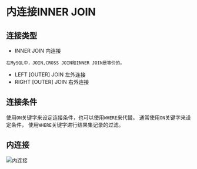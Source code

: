 # 内连接INNER JOIN

## 连接类型

- INNER JOIN 内连接

```
在MySQL中，JOIN,CROSS JOIN和INNER JOIN是等价的。
```

- LEFT [OUTER] JOIN 左外连接
- RIGHT [OUTER] JOIN 右外连接

## 连接条件

使用`ON`关键字来设定连接条件，也可以使用`WHERE`来代替。 通常使用`ON`关键字来设定条件， 使用`WHERE`关键字进行结果集记录的过滤。

## 内连接

![内连接](C:\Users\Jett\Pictures\内连接.png)


